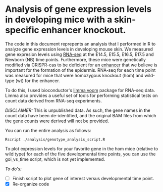# Analysis of gene expression levels in developing mice with a skin-specific enhancer knockout.

The code in this document reprepents an analysis that I performed in R to analyze gene expression levels in developing mouse skin. We measured gene expresion levels using [RNA-seq](https://en.wikipedia.org/wiki/RNA-Seq) at the E14.5, E15.5, E16.5, E17.5 and Newborn (NB) time points. Furthermore, these mice were genetically modified via CRISPR-cas to be deficient for an [enhancer](https://en.wikipedia.org/wiki/Enhancer_(genetics)) that we believe is important for the formation of the epidermis. RNA-seq for each time point was measured for mice that were homozygous knockout (hom) and wild-type (wt) for the enhancer.

To do this, I used bioconductor's [limma voom](https://bioconductor.org/packages/release/bioc/html/limma.html) package for RNA-seq data. Limma also provides a useful set of tools for performing statistical tests on count data derived from RNA-seq experiments.

*DISCLAIMER:* This is unpublished data. As such, the gene names in the count data have been de-identified, and the original BAM files from which the gene counts were derived will not be provided.


You can run the entire analysis as follows:
```
Rscript ./analysis/genotype_analysis_script.R
```

To plot expression levels for your favorite gene in the hom mice \(relative to wild type\) for each of the five developmental time points, you can use the goi\_vs\_time script, which is not yet implemented.

*To do's:*

- [ ] Finish script to plot gene of interest versus developmental time point.
- [x] Re-organize code
